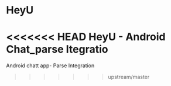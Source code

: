 # HeyU
<<<<<<< HEAD
HeyU - Android Chat_parse Itegratio
=======
Android chatt app- Parse Integration
>>>>>>> upstream/master
